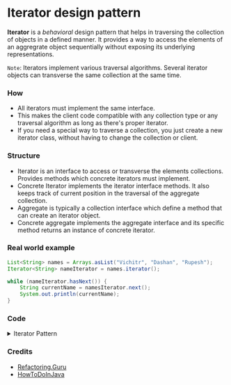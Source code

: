 # Iterator design pattern

**Iterator** is a *behavioral* design pattern that helps in traversing the collection of objects in a defined manner. It provides a way to access the elements of an aggregrate object sequentially without exposing its underlying representations.

`Note`: Iterators implement various traversal algorithms. Several iterator objects can transverse the same collection at the same time. 

### How
* All iterators must implement the same interface.
* This makes the client code compatible with any collection type or any traversal algorithm as long as there's proper iterator.
* If you need a special way to traverse a collection, you just create a new iterator class, without having to change the collection or client.

### Structure
* Iterator is an interface to access or transverse the elements collections. Provides methods which concrete iterators must implement.
* Concrete Iterator implements the iterator interface methods. It also keeps track of current position in the traversal of the aggregate collection.
* Aggregate is typically a collection interface which define a method that can create an iterator object.
* Concrete aggregate implements the aggregate interface and its specific method returns an instance of concrete iterator.

### Real world example 

```java
List<String> names = Arrays.asList("Vichitr", "Dashan", "Rupesh");
Iterator<String> nameIterator = names.iterator();

while (nameIterator.hasNext()) {
    String currentName = namesIterator.next();
    System.out.println(currentName);
}
```

### Code 

<details><summary>Iterator Pattern</summary>

`Topic.java`
```java
public class Topic {
    private String name;

    public Topic(String name) {
        this.name = name;
    }

    public String getName() {
        return name;
    }

    public void setName(String name) {
        this.name = name;
    }
}
```

`Iterator.java`
```java
public interface Iterator<E> {
    void reset();
    E next();
    E currentItem();
    boolean hasNext();
}
```

`TopicIterator.java`
```java
public class TopicIterator implements Iterator<Topic> {
    
    private Topic[] topics;
    private int position;

    public TopicIterator(Topic[] topics) {
        this.topics = topics;
        position = 0;
    }

    @Override
    public void reset() {
        position = 0;
    }

    @Override
    public Topic next() {
        return topics[position++];
    }

    @Override
    public Topic currentItem() {
        return topics[position];
    }

    @Override
    public boolean hasNext() {
        if (position >= topics.length) {
            return false;
        }
        return true;
    }
}
```

`List.java`
```java
public interface List<E> {
    Iterator<E> iterator();
}
```

`TopicList.java`
```java
public class TopicList implements List<Topic> {
    private Topic[] topics;

    public TopicList(Topic[] topics) {
        this.topics = topics;
    }

    @Override
    public Iterator<Topic> iterator() {
        return new TopicIterator(topics);
    }
}
```

`ClientCode.java`
```java
Topic[] topics = new Topic[3];
topics[0] = new Topic("Coding");
topics[1] = new Topic("Development");
topics[2] = new Topic("Research");

List<Topic> list = new TopicList(topics);

Iterator<Topic> iterator = list.iterator();

while (iterator.hasNext()) {
    Topic currentTopic = iterator.next();
    System.out.println(currentTopic.getName());
}
```

`Output`
```
Coding
Development
Research
```

</details>


### Credits
- [Refactoring.Guru](https://refactoring.guru/)
- [HowToDoInJava](https://howtodoinjava.com/design-patterns/behavioral/iterator-design-pattern/)

